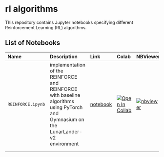 # rl algorithms

This repository contains Jupyter notebooks specifying different Reinforcement Learning (RL) algorithms.

## List of Notebooks

| Name | Description | Link | Colab | NBViewer |
|:-----|:------------|:-----|:------|:---------|
|`REINFORCE.ipynb` | implementation of the REINFORCE and REINFORCE with baseline algorithms using PyTorch and Gymnasium on the LunarLander-v2 environment | [notebook](notebooks/REINFORCE.ipynb)  | [![Open In Collab](https://colab.research.google.com/assets/colab-badge.svg)](https://colab.research.google.com/github/RoyElkabetz/rl_algorithms/blob/main/notebooks/REINFORCE.ipynb)        | [![nbviewer](https://raw.githubusercontent.com/jupyter/design/master/logos/Badges/nbviewer_badge.svg)](https://nbviewer.org/github/RoyElkabetz/rl_algorithms/blob/main/notebooks/REINFORCE.ipynb)|
|   |   |   |   |   |
|   |   |   |   |   |
